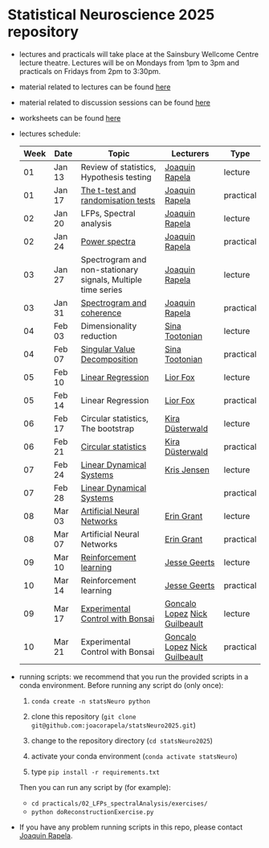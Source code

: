 # Statistical Neuroscience 2025 repository

- lectures and practicals will take place at the Sainsbury Wellcome Centre lecture theatre. Lectures will be on Mondays from 1pm to 3pm and practicals on Fridays from 2pm to 3:30pm.

- material related to lectures can be found [here](https://github.com/joacorapela/statsNeuro2025/tree/master/lectures)

- material related to discussion sessions can be found [here](https://github.com/joacorapela/statsNeuro2025/tree/master/practicals)

- worksheets can be found [here](https://github.com/joacorapela/statsNeuro2025/tree/master/worksheets)

- <a name="lecturesSchedule"></a>lectures schedule:

    | Week | Date  | Topic | Lecturers | Type |
    |------|-------|-------|-----------|------|
    | 01 | Jan 13 | Review of statistics, Hypothesis testing | [Joaquin Rapela](https://www.gatsby.ucl.ac.uk/~rapela) | lecture |
    | 01 | Jan 17 | [The t-test and randomisation tests](https://github.com/joacorapela/neuroinformatics24/blob/master/practicals/01_tTestAndRandomizationTests/introAndHipothesisTests.pdf) | [Joaquin Rapela](https://www.gatsby.ucl.ac.uk/~rapela) | practical |
    | 02 | Jan 20 | LFPs, Spectral analysis | [Joaquin Rapela](https://www.gatsby.ucl.ac.uk/~rapela) | lecture |
    | 02 | Jan 24 | [Power spectra](https://github.com/joacorapela/neuroinformatics24/blob/master/practicals/02_LFPs_spectralAnalysis/spectralAnalysis.pdf) | [Joaquin Rapela](https://www.gatsby.ucl.ac.uk/~rapela) | practical |
    | 03 | Jan 27 | Spectrogram and non-stationary signals, Multiple time series | [Joaquin Rapela](https://www.gatsby.ucl.ac.uk/~rapela) | lecture |
    | 03 | Jan 31 | [Spectrogram and coherence](https://github.com/joacorapela/neuroinformatics24/blob/master/practicals/03_spectralAnalysisForNonStationarySignals/nonStationarySpectralAnalysis.pdf) | [Joaquin Rapela](https://www.gatsby.ucl.ac.uk/~rapela) | practical |
    | 04 | Feb 03 | Dimensionality reduction | [Sina Tootonian](https://www.linkedin.com/in/sina-tootoonian-99668838/) | lecture |
    | 04 | Feb 07 | [Singular Value Decomposition](practicals/05_singularValueDecomposition/singularValueDecomposition.pdf) | [Sina Tootonian](https://www.linkedin.com/in/sina-tootoonian-99668838/) | practical |
    | 05 | Feb 10 | [Linear Regression](https://github.com/joacorapela/neuroinformatics24/blob/master/lectures/06_linearRegression/swc_neuroinformatics_linreg.pdf) | [Lior Fox](https://liorfox.github.io/) | lecture |
    | 05 | Feb 14 | Linear Regression | [Lior Fox](https://liorfox.github.io/) | practical |
    | 06 | Feb 17 | Circular statistics, The bootstrap | [Kira D&#252;sterwald](https://scholar.google.com/citations?user=U7NxV-MAAAAJ&hl=en) | lecture |
    | 06 | Feb 21 | [Circular statistics](https://github.com/joacorapela/neuroinformatics24/blob/master/practicals/04_circulaVariables_bootstrap) | [Kira D&#252;sterwald](https://scholar.google.com/citations?user=U7NxV-MAAAAJ&hl=en) | practical |
    | 07 | Feb 24 | [Linear Dynamical Systems](https://github.com/joacorapela/neuroinformatics24/blob/master/lectures/07_linearDynamicalSystems) | [Kris Jensen](https://krisjensen.github.io/)| lecture |
    | 07 | Feb 28 | [Linear Dynamical Systems](https://github.com/joacorapela/neuroinformatics24/blob/master/practicals/06_linearDynamicalSystems/README.md) | | practical |
    | 08 | Mar 03 | [Artificial Neural Networks](https://slides.com/eringrant/2024-03-07-swc-neural-nets-lecture/fullscreen?token=Gq60IrMy) | [Erin Grant](https://eringrant.github.io/) | lecture |
    | 08 | Mar 07 | Artificial Neural Networks | [Erin Grant](https://eringrant.github.io/) | practical |
    | 09 | Mar 10 | [Reinforcement learning](lectures/10_reinforcementLearning/RLinTheBrain_SWC_2024.pdf) | [Jesse Geerts](https://scholar.google.com/citations?user=4xusDVAAAAAJ&hl=en) | lecture |
    | 10 | Mar 14 | Reinforcement learning | [Jesse Geerts](https://scholar.google.com/citations?user=4xusDVAAAAAJ&hl=en) | practical |
    | 09 | Mar 17 | [Experimental Control with Bonsai](https://neurogears.org/neuroinformatics-2024/) | [Goncalo Lopez](https://neurogears.org/about-us/) [Nick Guilbeault](https://www.linkedin.com/in/ncguilbeault/) | lecture |
    | 10 | Mar 21 | Experimental Control with Bonsai | [Goncalo Lopez](https://neurogears.org/about-us/) [Nick Guilbeault](https://www.linkedin.com/in/ncguilbeault/) | practical |

- running scripts: we recommend that you run the provided scripts in a conda environment. Before running any script do (only once):

    1. `conda create -n statsNeuro python`
    2. clone this repository (`git clone git@github.com:joacorapela/statsNeuro2025.git`)

    3. change to the repository directory (`cd statsNeuro2025`)
    4. activate your conda environment (`conda activate statsNeuro`)
    5. type `pip install -r requirements.txt`

    Then you can run any script by (for example):

    - `cd practicals/02_LFPs_spectralAnalysis/exercises/`
    - `python doReconstructionExercise.py`

- If you have any problem running scripts in this repo, please contact [Joaquin Rapela](https://www.gatsby.ucl.ac.uk/~rapela).

